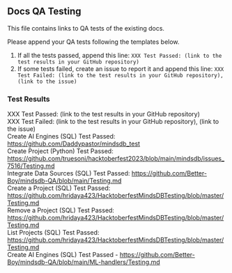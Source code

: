 ## Docs QA Testing

This file contains links to QA tests of the existing docs.

Please append your QA tests following the templates below.

1. If all the tests passed, append this line: `XXX Test Passed: (link to the test results in your GitHub repository)`
2. If some tests failed, create an issue to report it and append this line: `XXX Test Failed: (link to the test results in your GitHub repository), (link to the issue)`

### Test Results

XXX Test Passed: (link to the test results in your GitHub repository)
</br>
XXX Test Failed: (link to the test results in your GitHub repository), (link to the issue)
</br>
Create AI Engines (SQL) Test Passed: https://github.com/Daddypastor/mindsdb_test
</br>
Create Project (Python) Test Passed: https://github.com/truesoni/hacktoberfest2023/blob/main/mindsdb/issues_7516/Testing.md
</br>
Integrate Data Sources (SQL) Test Passed: https://github.com/Better-Boy/mindsdb-QA/blob/main/Testing.md
</br>
Create a Project (SQL) Test Passed: https://github.com/hridaya423/HacktoberfestMindsDBTesting/blob/master/Testing.md
</br>
Remove a Project (SQL) Test Passed: https://github.com/hridaya423/HacktoberfestMindsDBTesting/blob/master/Testing.md
</br>
List Projects (SQL) Test Passed: https://github.com/hridaya423/HacktoberfestMindsDBTesting/blob/master/Testing.md
</br>
Create AI Engines (SQL) Test Passed - https://github.com/Better-Boy/mindsdb-QA/blob/main/ML-handlers/Testing.md
</br>
